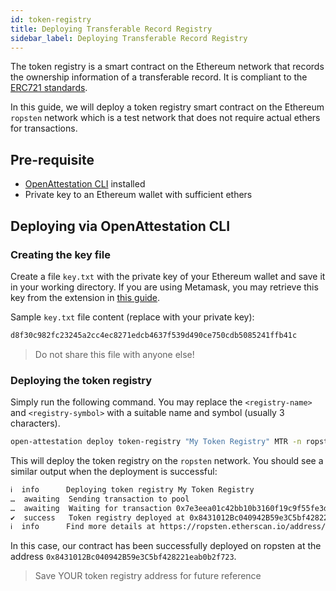 ```yaml
---
id: token-registry
title: Deploying Transferable Record Registry
sidebar_label: Deploying Transferable Record Registry
---
```


The token registry is a smart contract on the Ethereum network that records the ownership information of a transferable record. It is compliant to the [ERC721 standards](https://eips.ethereum.org/EIPS/eip-721).

In this guide, we will deploy a token registry smart contract on the Ethereum `ropsten` network which is a test network that does not require actual ethers for transactions.

## Pre-requisite

- [OpenAttestation CLI](/docs/component/open-attestation-cli) installed
- Private key to an Ethereum wallet with sufficient ethers

## Deploying via OpenAttestation CLI

### Creating the key file

Create a file `key.txt` with the private key of your Ethereum wallet and save it in your working directory. If you are using Metamask, you may retrieve this key from the extension in [this guide](https://metamask.zendesk.com/hc/en-us/articles/360015289632-How-to-Export-an-Account-Private-Key).

Sample `key.txt` file content (replace with your private key):

```sh
d8f30c982fc23245a2cc4ec8271edcb4637f539d490ce750cdb5085241ffb41c
```

> Do not share this file with anyone else!

### Deploying the token registry

Simply run the following command. You may replace the `<registry-name>` and `<registry-symbol>` with a suitable name and symbol (usually 3 characters).

```sh
open-attestation deploy token-registry "My Token Registry" MTR -n ropsten -f key.txt
```

This will deploy the token registry on the `ropsten` network. You should see a similar output when the deployment is successful:

```txt
ℹ  info      Deploying token registry My Token Registry
…  awaiting  Sending transaction to pool
…  awaiting  Waiting for transaction 0x7e3eea01c42bb10b3160f19c9f55fe3de24ed05abb9d6f4363c80c0d0f1be355 to be mined
✔  success   Token registry deployed at 0x8431012Bc040942B59e3C5bf428221eab0b2f723
ℹ  info      Find more details at https://ropsten.etherscan.io/address/0x8431012Bc040942B59e3C5bf428221eab0b2f723
```

In this case, our contract has been successfully deployed on ropsten at the address `0x8431012Bc040942B59e3C5bf428221eab0b2f723`.

> Save YOUR token registry address for future reference
